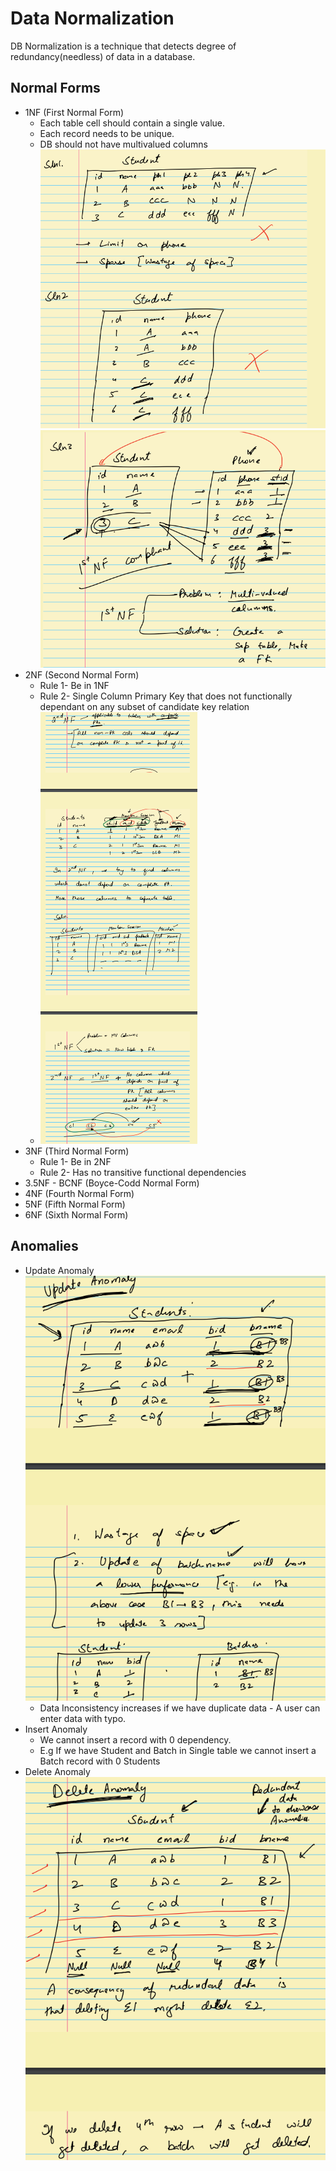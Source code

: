 # Data Normalization

DB Normalization is a technique that detects degree of redundancy(needless) of data in a database.

## Normal Forms

- 1NF (First Normal Form)
  - Each table cell should contain a single value.
  - Each record needs to be unique.
  - DB should not have multivalued columns
    ![img.png](../assets/images/rdbms/img.png)
    ![img_1.png](../assets/images/rdbms/img_1.png)
- 2NF (Second Normal Form)
  - Rule 1- Be in 1NF
  - Rule 2- Single Column Primary Key that does not functionally dependant on any subset of candidate key relation
  - ![img.png](../assets/images/rdbms/2nf.png)
- 3NF (Third Normal Form)
  - Rule 1- Be in 2NF
  - Rule 2- Has no transitive functional dependencies
- 3.5NF - BCNF (Boyce-Codd Normal Form)
- 4NF (Fourth Normal Form)
- 5NF (Fifth Normal Form)
- 6NF (Sixth Normal Form)

## Anomalies

- Update Anomaly
  ![image.png](../assets/images/rdbms/update_anamoly.png)
  - Data Inconsistency increases if we have duplicate data - A user can enter data with typo.
- Insert Anomaly
  - We cannot insert a record with 0 dependency. 
  - E.g If we have Student and Batch in Single table we cannot insert a Batch record with 0 Students
- Delete Anomaly
  ![image.png](../assets/images/rdbms/delete_anomaly.png)
